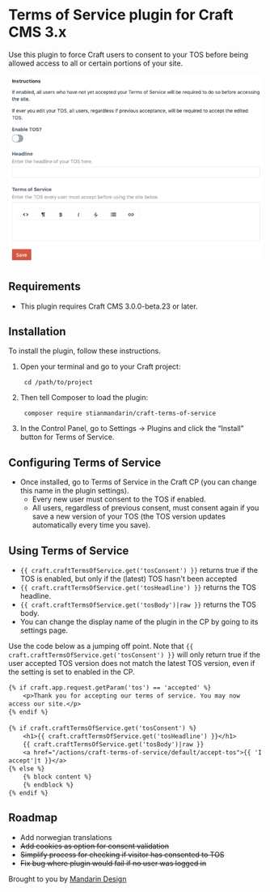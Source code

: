 # Terms of Service plugin for Craft CMS 3.x

Use this plugin to force Craft users to consent to your TOS before being allowed access to all or certain portions of your site.

![Screenshot](resources/img/cp.png)

## Requirements

* This plugin requires Craft CMS 3.0.0-beta.23 or later.

## Installation

To install the plugin, follow these instructions.

1. Open your terminal and go to your Craft project:

        cd /path/to/project

2. Then tell Composer to load the plugin:

        composer require stianmandarin/craft-terms-of-service

3. In the Control Panel, go to Settings → Plugins and click the “Install” button for Terms of Service.

## Configuring Terms of Service

* Once installed, go to Terms of Service in the Craft CP (you can change this name in the plugin settings).
  * Every new user must consent to the TOS if enabled.
  * All users, regardless of previous consent, must consent again if you save a new version of your TOS (the TOS version updates automatically every time you save). 


## Using Terms of Service

* `{{ craft.craftTermsOfService.get('tosConsent') }}` returns true if the TOS is enabled, but only if the (latest) TOS hasn't been accepted
* `{{ craft.craftTermsOfService.get('tosHeadline') }}` returns the TOS headline.
* `{{ craft.craftTermsOfService.get('tosBody')|raw }}` returns the TOS body.
* You can change the display name of the plugin in the CP by going to its settings page.

Use the code below as a jumping off point. Note that `{{ craft.craftTermsOfService.get('tosConsent') }}` will only return true if the user accepted TOS version does not match the latest TOS version, even if the setting is set to enabled in the CP.

```
{% if craft.app.request.getParam('tos') == 'accepted' %}
    <p>Thank you for accepting our terms of service. You may now access our site.</p>
{% endif %}

{% if craft.craftTermsOfService.get('tosConsent') %}
    <h1>{{ craft.craftTermsOfService.get('tosHeadline') }}</h1>
    {{ craft.craftTermsOfService.get('tosBody')|raw }}
    <a href="/actions/craft-terms-of-service/default/accept-tos">{{ 'I accept'|t }}</a>
{% else %}
    {% block content %}
    {% endblock %}
{% endif %}
```

## Roadmap

* Add norwegian translations
* ~~Add cookies as option for consent validation~~
* ~~Simplify process for checking if visitor has consented to TOS~~
* ~~Fix bug where plugin would fail if no user was logged in~~

Brought to you by [Mandarin Design](https://mandarindesign.no)
